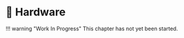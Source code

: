 # :closed_book: Hardware

!!! warning "Work In Progress"
    This chapter has not yet been started.
